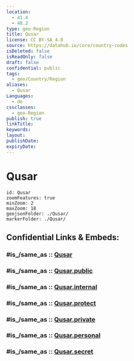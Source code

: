 ```yaml
---
location:
  - 41.4
  - 48.2
type: geo-Region
title: Qusar
license: CC BY-SA 4.0
source: https://datahub.io/core/country-codes
isDeleted: false
isReadOnly: false
draft: false
confidential: public
tags:
  - geo/Country/Region
aliases:
  - Qusar
Languages:
  - de
cssclasses:
  - geo-Region
publish: true
linkTitle:
keywords:
layout:
publishDate:
expiryDate:
---
```


# Qusar

```leaflet
id: Qusar
zoomFeatures: true 
minZoom: 2 
maxZoom: 18
geojsonFolder: ./Qusar/
markerFolder: ./Qusar/
```


## Confidential Links & Embeds: 

### #is_/same_as :: [Qusar](/_Standards/Earth/Continent/Asia/Asia~North~West/Azerbaijan/Regions~Azerbaijan/Quba-Khachmaz/counties~Quba-Khachmaz/Qusar.md) 

### #is_/same_as :: [Qusar.public](/_public/Earth/Continent/Asia/Asia~North~West/Azerbaijan/Regions~Azerbaijan/Quba-Khachmaz/counties~Quba-Khachmaz/Qusar.public.md) 

### #is_/same_as :: [Qusar.internal](/_internal/Earth/Continent/Asia/Asia~North~West/Azerbaijan/Regions~Azerbaijan/Quba-Khachmaz/counties~Quba-Khachmaz/Qusar.internal.md) 

### #is_/same_as :: [Qusar.protect](/_protect/Earth/Continent/Asia/Asia~North~West/Azerbaijan/Regions~Azerbaijan/Quba-Khachmaz/counties~Quba-Khachmaz/Qusar.protect.md) 

### #is_/same_as :: [Qusar.private](/_private/Earth/Continent/Asia/Asia~North~West/Azerbaijan/Regions~Azerbaijan/Quba-Khachmaz/counties~Quba-Khachmaz/Qusar.private.md) 

### #is_/same_as :: [Qusar.personal](/_personal/Earth/Continent/Asia/Asia~North~West/Azerbaijan/Regions~Azerbaijan/Quba-Khachmaz/counties~Quba-Khachmaz/Qusar.personal.md) 

### #is_/same_as :: [Qusar.secret](/_secret/Earth/Continent/Asia/Asia~North~West/Azerbaijan/Regions~Azerbaijan/Quba-Khachmaz/counties~Quba-Khachmaz/Qusar.secret.md)

